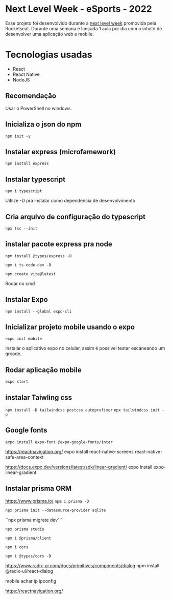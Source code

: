 # Next Level Week - eSports - 2022

Esse projeto foi desenvolvido durante a [next level week](https://lp.rocketseat.com.br/nlw) promovida pela Rocketseat. Durante uma semana é lançada 1 aula por dia com o intuito de desenvolver uma aplicação web e mobile.

# Tecnologias usadas
- React
- React Native
- NodeJS

## Recomendação
Usar o PowerShell no windows.

## Inicializa o json do npm
``npm init -y``

## Instalar express (microfamework)
``npm install express``

## Instalar typescript
``npm i typescript``

Uitlize -D pra instalar como dependencia de desenvolvimento

## Cria arquivo de configuração do typescript
``npx tsc --init``
 
## instalar pacote express pra node
``npm install @types/express -D``

``npm i ts-node-dev -D``

``npm create vite@latest``

Rodar no cmd
## Instalar Expo
``npm install --global expo-cli``

## Inicializar projeto mobile usando o expo
``expo init mobile``

Instalar o aplicativo expo no celular, assim é possivel testar escaneando um qrcode.

## Rodar aplicação mobile
``expo start``

## instalar Taiwling css
```npm install -D tailwindcss postcss autoprefixer```
```npx tailwindcss init -p```

## Google fonts
```expo install expo-font @expo-google-fonts/inter```

https://reactnavigation.org/
expo install react-native-screens react-native-safe-area-context

https://docs.expo.dev/versions/latest/sdk/linear-gradient/
expo install expo-linear-gradient

## Instalar prisma ORM
https://www.prisma.io/
```npm i prisma -D```

```npx prisma init --datasource-provider sqlite ```

``npx prisma migrate dev```

```npx prisma studio```

```npm i @prisma/client```

```npm i cors```

``npm i @types/cors -D`` 

https://www.radix-ui.com/docs/primitives/components/dialog
npm install @radix-ui/react-dialog

mobile
achar ip ipconfig

https://reactnavigation.org/
